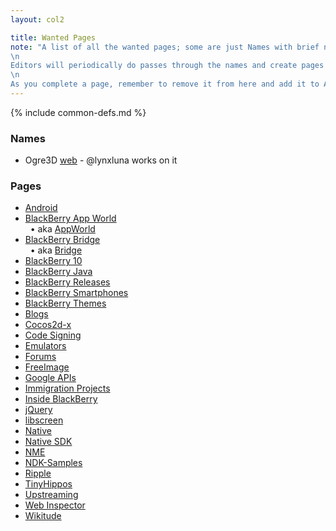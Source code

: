 ```yaml
---
layout: col2

title: Wanted Pages
note: "A list of all the wanted pages; some are just Names with brief notes; some are pages under construction.\
\n
Editors will periodically do passes through the names and create pages that can be edited easily\
\n
As you complete a page, remember to remove it from here and add it to All Pages, Recent Pages and the common-defs map"
---
```

{% include common-defs.md %}

### Names
* Ogre3D [web](http://www.ogre3d.org/) - @lynxluna works on it


### Pages
* [Android](Android.html)
* [BlackBerry App World](BlackBerry_App_World.html)  
&nbsp;&nbsp;&bull; aka [AppWorld](AppWorld.html)
* [BlackBerry Bridge](BlackBerry_Bridge.html)  
&nbsp;&nbsp;&bull; aka [Bridge](Bridge.html)
* [BlackBerry 10](BlackBerry_10.html)
* [BlackBerry Java](BlackBerry_Java.html)
* [BlackBerry Releases](BlackBerry_Releases.html)
* [BlackBerry Smartphones](BlackBerry_Smartphones.html)
* [BlackBerry Themes](BlackBerry_Themes.html)
* [Blogs](Blogs.html)
* [Cocos2d-x](Cocos2d-x.html)
* [Code Signing](Code_Signing.html)
* [Emulators](Emulators.html)
* [Forums](Forums.html)
* [FreeImage](FreeImage.html)
* [Google APIs](Google_APIs.html)
* [Immigration Projects](Immigration_Projects.html)
* [Inside BlackBerry](Inside_BlackBerry.html)
* [jQuery](jQuery.html)
* [libscreen](libscreen.html)
* [Native](Native.html)
* [Native SDK](Native_SDK.html)
* [NME](NME.html)
* [NDK-Samples](NDK-Samples.html)
* [Ripple](Ripple.html)
* [TinyHippos](TinyHippos.html)
* [Upstreaming](Upstreaming.html)
* [Web Inspector](Web_Inspector.html)
* [Wikitude](Wikitude.html)

